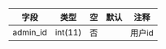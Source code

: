 |  字段 | 类型 |  空 | 默认 | 注释 |
| --- | --- |   --- | --- | --- |
|  admin_id   |  int(11)   | 否   |     |  用户id   |